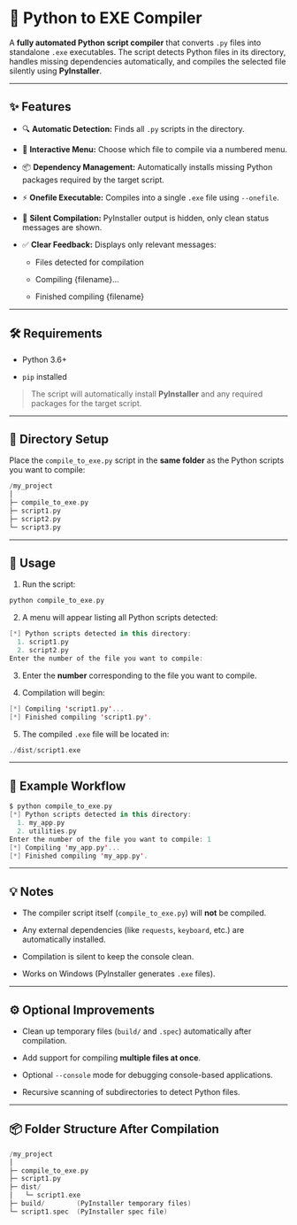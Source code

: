 # 🐍 Python to EXE Compiler

A **fully automated Python script compiler** that converts `.py` files into standalone `.exe` executables. The script detects Python files in its directory, handles missing dependencies automatically, and compiles the selected file silently using **PyInstaller**.

---

## ✨ Features

- 🔍 **Automatic Detection:** Finds all `.py` scripts in the directory.
    
- 📝 **Interactive Menu:** Choose which file to compile via a numbered menu.
    
- 📦 **Dependency Management:** Automatically installs missing Python packages required by the target script.
    
- ⚡ **Onefile Executable:** Compiles into a single `.exe` file using `--onefile`.
    
- 🚫 **Silent Compilation:** PyInstaller output is hidden, only clean status messages are shown.
    
- ✅ **Clear Feedback:** Displays only relevant messages:
    
    - Files detected for compilation
        
    - Compiling {filename}…
        
    - Finished compiling {filename}

---

## 🛠 Requirements

- Python 3.6+
    
- `pip` installed
    

> The script will automatically install **PyInstaller** and any required packages for the target script.

---
## 📂 Directory Setup

Place the `compile_to_exe.py` script in the **same folder** as the Python scripts you want to compile:
```kotlin
/my_project
│
├─ compile_to_exe.py
├─ script1.py
├─ script2.py
└─ script3.py

```

---

## 🚀 Usage

1. Run the script:
```kotlin
python compile_to_exe.py
```

2. A menu will appear listing all Python scripts detected:
```kotlin
[*] Python scripts detected in this directory:
  1. script1.py
  2. script2.py
Enter the number of the file you want to compile:
```

3.  Enter the **number** corresponding to the file you want to compile.

4.  Compilation will begin:
```kotlin
[*] Compiling 'script1.py'...
[*] Finished compiling 'script1.py'.
```

5. The compiled `.exe` file will be located in:
```kotlin
./dist/script1.exe
```

---

## 🎨 Example Workflow

```kotlin
$ python compile_to_exe.py
[*] Python scripts detected in this directory:
  1. my_app.py
  2. utilities.py
Enter the number of the file you want to compile: 1
[*] Compiling 'my_app.py'...
[*] Finished compiling 'my_app.py'.
```

---

## 💡 Notes

- The compiler script itself (`compile_to_exe.py`) will **not** be compiled.
    
- Any external dependencies (like `requests`, `keyboard`, etc.) are automatically installed.
    
- Compilation is silent to keep the console clean.
    
- Works on Windows (PyInstaller generates `.exe` files).

---

## ⚙️ Optional Improvements

- Clean up temporary files (`build/` and `.spec`) automatically after compilation.
    
- Add support for compiling **multiple files at once**.
    
- Optional `--console` mode for debugging console-based applications.
    
- Recursive scanning of subdirectories to detect Python files.

---

## 📦 Folder Structure After Compilation

```kotlin
/my_project
│
├─ compile_to_exe.py
├─ script1.py
├─ dist/
│   └─ script1.exe
├─ build/        (PyInstaller temporary files)
└─ script1.spec  (PyInstaller spec file)
```

